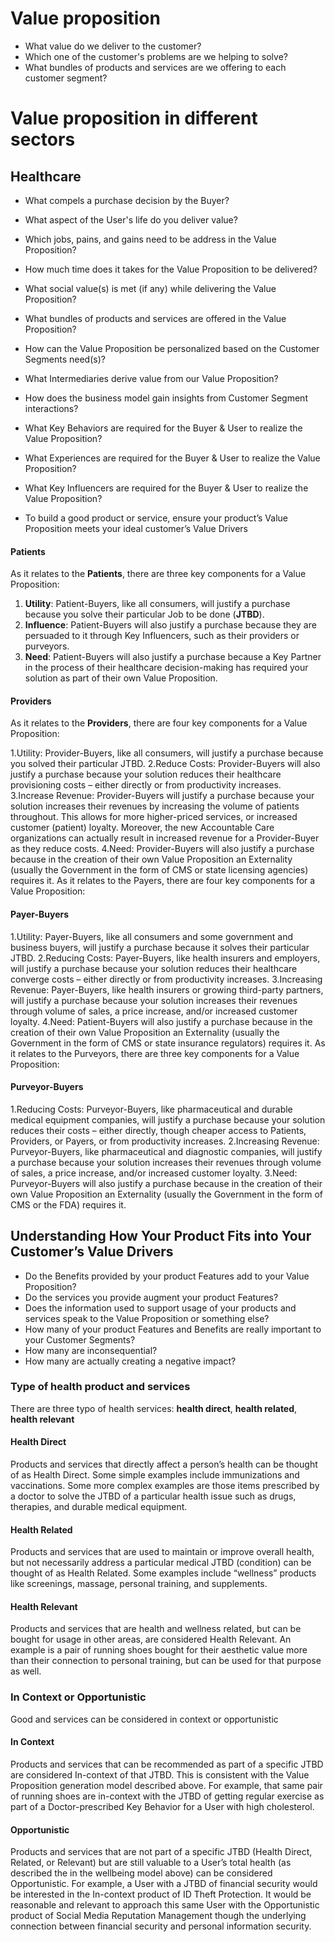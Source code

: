 # Value proposition

- What value do we deliver to the customer?
- Which one of the customer's problems are we helping to solve?
- What bundles of products and services are we offering to each customer segment?

# Value proposition in different sectors
## Healthcare
- What compels a purchase decision by the Buyer?
- What aspect of the User's life do you deliver value?
- Which jobs, pains, and gains need to be address in the Value Proposition?
- How much time does it takes for the Value Proposition to be delivered?
- What social value(s) is met (if any) while delivering the Value Proposition?
- What bundles of products and services are offered in the Value Proposition?
- How can the Value Proposition be personalized based on the Customer Segments need(s)?
- What Intermediaries derive value from our Value Proposition?
- How does the business model gain insights from Customer Segment interactions?
- What Key Behaviors are required for the Buyer & User to realize the Value Proposition?
- What Experiences are required for the Buyer & User to realize the Value Proposition?
- What Key Influencers are required for the Buyer & User to realize the Value Proposition?

- To build a good product or service, ensure your product’s Value Proposition meets your ideal customer’s Value Drivers

#### Patients
As it relates to the **Patients**, there are three key components for a Value Proposition:

1. **Utility**: Patient-Buyers, like all consumers, will justify a purchase because you solve their particular Job to be done (**JTBD**).
2. **Influence**: Patient-Buyers will also justify a purchase because they are persuaded to it through Key Influencers, such as their providers or purveyors.
3. **Need**: Patient-Buyers will also justify a purchase because a Key Partner in the process of their healthcare decision-making has required your solution as part of their own Value Proposition.

#### Providers
As it relates to the **Providers**, there are four key components for a Value Proposition:

1.Utility: Provider-Buyers, like all consumers, will justify a purchase because you solved their particular JTBD.
2.Reduce Costs: Provider-Buyers will also justify a purchase because your solution reduces their healthcare provisioning costs – either directly or from productivity increases.
3.Increase Revenue: Provider-Buyers will justify a purchase because your solution increases their revenues by increasing the volume of patients throughout.  This allows for more higher-priced services, or increased customer (patient) loyalty.  Moreover, the new Accountable Care organizations can actually result in increased revenue for a Provider-Buyer as they reduce costs.
4.Need: Provider-Buyers will also justify a purchase because in the creation of their own Value Proposition an Externality (usually the Government in the form of CMS or state licensing agencies) requires it.
As it relates to the Payers, there are four key components for a Value Proposition:

#### Payer-Buyers
1.Utility: Payer-Buyers, like all consumers and some government and business buyers, will justify a purchase because it solves their particular JTBD.
2.Reducing Costs: Payer-Buyers, like health insurers and employers, will justify a purchase because your solution reduces their healthcare converge costs – either directly or from productivity increases.
3.Increasing Revenue: Payer-Buyers, like health insurers or growing third-party partners, will justify a purchase because your solution increases their revenues through volume of sales, a price increase, and/or increased customer loyalty.
4.Need: Patient-Buyers will also justify a purchase because in the creation of their own Value Proposition an Externality (usually the Government in the form of CMS or state insurance regulators) requires it.
As it relates to the Purveyors, there are three key components for a Value Proposition:

#### Purveyor-Buyers
1.Reducing Costs: Purveyor-Buyers, like pharmaceutical and durable medical equipment companies, will justify a purchase because your solution reduces their costs – either directly, though cheaper access to Patients, Providers, or Payers, or from productivity increases.
2.Increasing Revenue: Purveyor-Buyers, like pharmaceutical and diagnostic companies, will justify a purchase because your solution increases their revenues through volume of sales, a price increase, and/or increased customer loyalty.
3.Need: Purveyor-Buyers will also justify a purchase because in the creation of their own Value Proposition an Externality (usually the Government in the form of CMS or the FDA) requires it.

## Understanding How Your Product Fits into Your Customer’s Value Drivers
- Do the Benefits provided by your product Features add to your Value Proposition? 
- Do the services you provide augment your product Features?  
- Does the information used to support usage of your products and services speak to the Value Proposition or something else? 
- How many of your product Features and Benefits are really important to your Customer Segments? 
- How many are inconsequential? 
- How many are actually creating a negative impact?

### Type of health product and services
There are three typo of health services: **health direct**, **health related**, **health relevant**

#### Health Direct
Products and services that directly affect a person’s health can be thought of as Health Direct.
Some simple examples include immunizations and vaccinations. 
Some more complex examples are those items prescribed by a doctor to solve the JTBD of a particular health issue such as drugs, therapies, and durable medical equipment.

#### Health Related
Products and services that are used to maintain or improve overall health, but not necessarily address a particular medical JTBD (condition) can be thought of as Health Related. 
Some examples include “wellness” products like screenings, massage, personal training, and supplements.

#### Health Relevant
Products and services that are health and wellness related, but can be bought for usage in other areas, are considered Health Relevant. 
An example is a pair of running shoes bought for their aesthetic value more than their connection to personal training, but can be used for that purpose as well.

### In Context or Opportunistic
Good and services can be considered in context or opportunistic

#### In Context
Products and services that can be recommended as part of a specific JTBD are considered In-context of that JTBD. 
This is consistent with the Value Proposition generation model described above. 
For example, that same pair of running shoes are in-context with the JTBD of getting regular exercise as part of a Doctor-prescribed Key Behavior for a User with high cholesterol.

#### Opportunistic
Products and services that are not part of a specific JTBD (Health Direct, Related, or Relevant) but are still valuable to a User’s total health (as described the in the wellbeing model above) can be considered Opportunistic. 
For example, a User with a JTBD of financial security would be interested in the In-context product of ID Theft Protection. 
It would be reasonable and relevant to approach this same User with the Opportunistic product of Social Media Reputation Management though the underlying connection between financial security and personal information security.

